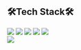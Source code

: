 ## 🛠Tech Stack🛠
<img src="https://img.shields.io/badge/Java-007396?style=flat-square&logo=Java&logoColor=white"></a>
<img src="https://img.shields.io/badge/Spring-6DB33F?style=flat-square&logo=Spring&logoColor=white"></a>
<img src="https://img.shields.io/badge/Python-3776AB?style=flat-square&logo=Python&logoColor=white"></a>
<img src="https://img.shields.io/badge/JavaScript-F7DF1E?style=flat-square&logo=JavaScript&logoColor=white"></a>
<img src="https://img.shields.io/badge/Oracle-F80000?style=flat-square&logo=Oracle&logoColor=white"></a>   
<img src="https://img.shields.io/badge/MySQL-4479A1?style=flat-square&logo=Mysql&logoColor=white">

